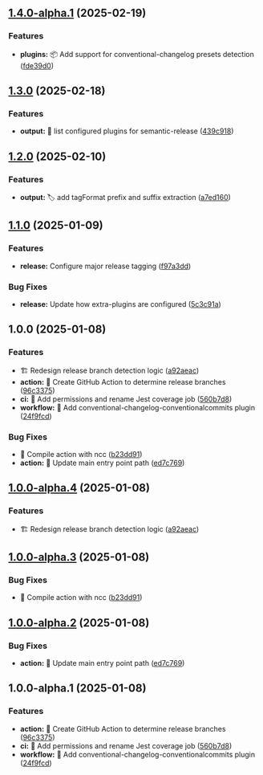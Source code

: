 ## [1.4.0-alpha.1](https://github.com/circleeh/get_branch_info/compare/v1.3.0...v1.4.0-alpha.1) (2025-02-19)

### Features

* **plugins:** 📦️ Add support for conventional-changelog presets detection ([fde39d0](https://github.com/circleeh/get_branch_info/commit/fde39d0170e3d059b773e63d97a5250245bcadd9))

## [1.3.0](https://github.com/circleeh/get_branch_info/compare/v1.2.0...v1.3.0) (2025-02-18)

### Features

* **output:** 🔨 list configured plugins for semantic-release ([439c918](https://github.com/circleeh/get_branch_info/commit/439c918714b0721495238fd28186905273fdd595))

## [1.2.0](https://github.com/circleeh/get_branch_info/compare/v1.1.0...v1.2.0) (2025-02-10)

### Features

* **output:** 🏷️ add tagFormat prefix and suffix extraction ([a7ed160](https://github.com/circleeh/get_branch_info/commit/a7ed160634fe38578a3eeab00527621c90c50b02))

## [1.1.0](https://github.com/circleeh/get_branch_info/compare/v1.0.0...v1.1.0) (2025-01-09)

### Features

* **release:** Configure major release tagging ([f97a3dd](https://github.com/circleeh/get_branch_info/commit/f97a3dd27dd50198f49351dd229413d70be6022f))

### Bug Fixes

* **release:** Update how extra-plugins are configured ([5c3c91a](https://github.com/circleeh/get_branch_info/commit/5c3c91accf09846cc412517a0ab43844090ccf8e))

## 1.0.0 (2025-01-08)

### Features

* 🏗️ Redesign release branch detection logic ([a92aeac](https://github.com/circleeh/get_branch_info/commit/a92aeac0646457d5693412f91abe3f0e3be2eae1))
* **action:** 🎉 Create GitHub Action to determine release branches ([96c3375](https://github.com/circleeh/get_branch_info/commit/96c337505cd60e244ae91b7c3e62ca573f805e43))
* **ci:** 👷 Add permissions and rename Jest coverage job ([560b7d8](https://github.com/circleeh/get_branch_info/commit/560b7d83d29092f91c32e619ab546470d8b4648e))
* **workflow:** 👷 Add conventional-changelog-conventionalcommits plugin ([24f9fcd](https://github.com/circleeh/get_branch_info/commit/24f9fcd1af32819a8a54ff7c3e782968c171f305))

### Bug Fixes

* 🐛 Compile action with ncc ([b23dd91](https://github.com/circleeh/get_branch_info/commit/b23dd91ecc4ff393f14a36d25f0e5cb0b40d5234))
* **action:** 🚚 Update main entry point path ([ed7c769](https://github.com/circleeh/get_branch_info/commit/ed7c7693a4fc6b65c6d2d73f2a1b2047ae3b04db))

## [1.0.0-alpha.4](https://github.com/circleeh/get_branch_info/compare/v1.0.0-alpha.3...v1.0.0-alpha.4) (2025-01-08)

### Features

* 🏗️ Redesign release branch detection logic ([a92aeac](https://github.com/circleeh/get_branch_info/commit/a92aeac0646457d5693412f91abe3f0e3be2eae1))

## [1.0.0-alpha.3](https://github.com/circleeh/get_branch_info/compare/v1.0.0-alpha.2...v1.0.0-alpha.3) (2025-01-08)

### Bug Fixes

* 🐛 Compile action with ncc ([b23dd91](https://github.com/circleeh/get_branch_info/commit/b23dd91ecc4ff393f14a36d25f0e5cb0b40d5234))

## [1.0.0-alpha.2](https://github.com/circleeh/get_branch_info/compare/v1.0.0-alpha.1...v1.0.0-alpha.2) (2025-01-08)

### Bug Fixes

* **action:** 🚚 Update main entry point path ([ed7c769](https://github.com/circleeh/get_branch_info/commit/ed7c7693a4fc6b65c6d2d73f2a1b2047ae3b04db))

## 1.0.0-alpha.1 (2025-01-08)

### Features

* **action:** 🎉 Create GitHub Action to determine release branches ([96c3375](https://github.com/circleeh/get_branch_info/commit/96c337505cd60e244ae91b7c3e62ca573f805e43))
* **ci:** 👷 Add permissions and rename Jest coverage job ([560b7d8](https://github.com/circleeh/get_branch_info/commit/560b7d83d29092f91c32e619ab546470d8b4648e))
* **workflow:** 👷 Add conventional-changelog-conventionalcommits plugin ([24f9fcd](https://github.com/circleeh/get_branch_info/commit/24f9fcd1af32819a8a54ff7c3e782968c171f305))
